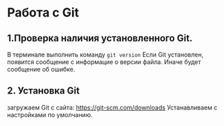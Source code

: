 # Работа с Git
## 1.Проверка наличия установленного Git.
В терминале выполнить команду `git version`
Если Git установлен, появится сообщение с информацие о версии файла. Иначе будет сообщение об ошибке.

## 2. Установка Git
загружаем Git  с сайта: https://git-scm.com/downloads
Устанавливаем с настройками по умолчанию.